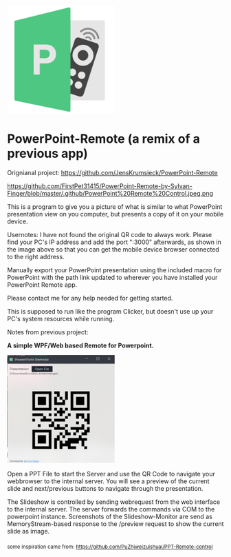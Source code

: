 <img src="https://raw.githubusercontent.com/JensKrumsieck/PowerPoint-Remote/master/PowerPoint%20Remote/Resources/PPTRemote.png" alt="PPTRemote" width="250px"/>

# PowerPoint-Remote (a remix of a previous app)

Orignianal project: https://github.com/JensKrumsieck/PowerPoint-Remote

[https://github.com/FirstPet31415/PowerPoint-Remote-by-Sylvan-Finger/blob/master/.github/PowerPoint%20Remote%20Control.jpeg.png ](https://github.com/AV-Nick317/PowerPoint-Remote-by-AV_Nick/blob/master/.github/PowerPoint%20Remote%20Control.jpeg.png)

This is a program to give you a picture of what is similar to what PowerPoint presentation view on you computer, but presents a copy of it on your mobile device. 

Usernotes: I have not found the original QR code to always work. Please find your PC's IP address and add the port ":3000" afterwards, as shown in the image above so that you can get the mobile device browser connected to the right address. 

Manually export your PowerPoint presentation using the included macro for PowerPoint with the path link updated to wherever you have installed your PowerPoint Remote app. 

Please contact me for any help needed for getting started. 

This is supposed to run like the program Clicker, but doesn't use up your PC's system resources while running. 



Notes from previous project:

**A simple WPF/Web based Remote for Powerpoint.**

<img src="https://raw.githubusercontent.com/JensKrumsieck/PowerPoint-Remote/master/.github/screenshot.png" alt="PPTRemote" width="250px"/>

Open a PPT File to start the Server and use the QR Code to navigate your webbrowser to the internal server. You will see a preview of the current slide and next/previous buttons to navigate through the presentation.

The Slideshow is controlled by sending webrequest from the web interface to the internal server. The server forwards the commands via COM to the powerpoint instance. Screenshots of the Slideshow-Monitor are send as MemoryStream-based response to the /preview request to show the current slide as image.

<sub>some inspiration came from: https://github.com/PuZhiweizuishuai/PPT-Remote-control</sub>

